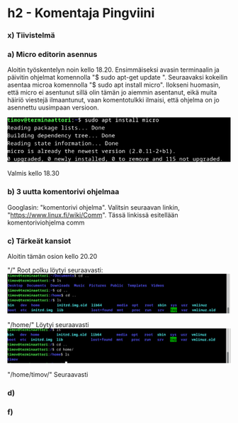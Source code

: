 # h2 - Komentaja Pingviini

### x) Tiivistelmä

### a) Micro editorin asennus

Aloitin työskentelyn noin kello 18.20. Ensimmäiseksi avasin terminaalin ja päivitin ohjelmat komennolla "$ sudo apt-get update
". Seuraavaksi kokeilin asentaa microa komennolla "$ sudo apt install micro". Ilokseni huomasin, että micro ei asentunut sillä olin tämän jo aiemmin asentanut, eikä muita häiriö viestejä ilmaantunut, vaan komentotulkki ilmaisi, että ohjelma on jo asennettu uusimpaan versioon.

![a](images/micro.png)

Valmis kello 18.30

### b) 3 uutta komentorivi ohjelmaa

Googlasin: "komentorivi ohjelma". Valitsin seuraavan linkin, "https://www.linux.fi/wiki/Comm". Tässä linkissä esitellään komentoriviohjelma comm

### c) Tärkeät kansiot

Aloitin tämän osion kello 20.20

"/" Root polku löytyi seuraavasti:
![c](images/root.png)

"/home/" Löytyi seuraavasti
![c](images/home.png)

"/home/timov/" Seuraavasti

### d)
### f)

